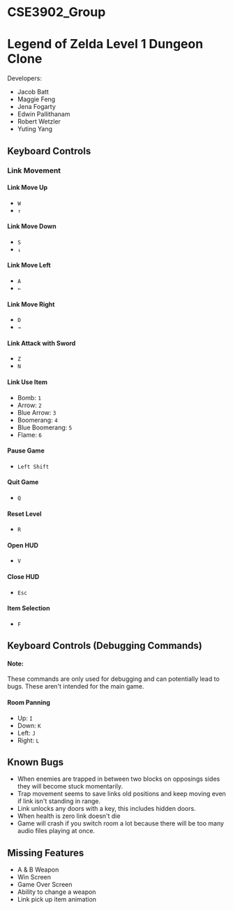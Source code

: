 # CSE3902_Group 

# Legend of Zelda Level 1 Dungeon Clone
Developers: 
- Jacob Batt
- Maggie Feng
- Jena Fogarty 
- Edwin Pallithanam 
- Robert Wetzler
- Yuting Yang

## Keyboard Controls
### Link Movement
#### Link Move Up
- ```W```
- ```↑```
#### Link Move Down
- ```S```
- ```↓```
#### Link Move Left
- ```A```
- ```←```
#### Link Move Right
- ```D```
- ```→```
#### Link Attack with Sword
- ```Z```
- ```N```
#### Link Use Item
- Bomb: ```1```
- Arrow: ```2```
- Blue Arrow: ```3```
- Boomerang: ```4```
- Blue Boomerang: ```5```
- Flame: ```6```
#### Pause Game
- ```Left Shift```
#### Quit Game
- ```Q```
#### Reset Level
- ```R```
#### Open HUD
- ```V```
#### Close HUD
- ```Esc```
#### Item Selection
- ```F```
## Keyboard Controls (Debugging Commands)
#### Note:
These commands are only used for debugging and can potentially lead to bugs. These aren't intended for the main game.
#### Room Panning
- Up: ```I```
- Down: ```K```
- Left: ```J```
- Right: ```L```

## Known Bugs
- When enemies are trapped in between two blocks on opposings sides they will become stuck momentarily.
- Trap movement seems to save links old positions and keep moving even if link isn't standing in range. 
- Link unlocks any doors with a key, this includes hidden doors.
- When health is zero link doesn't die
- Game will crash if you switch room a lot because there will be too many audio files playing at once. 

## Missing Features
- A & B Weapon
- Win Screen
- Game Over Screen
- Ability to change a weapon
- Link pick up item animation 
